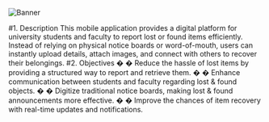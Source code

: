 ![Banner](https://github.com/user-attachments/assets/38e30da7-0e4f-44f5-a8fb-7fb8e02ed7da)

#1. Description 
This mobile application provides a digital platform for university students and faculty to report 
lost or found items efficiently. Instead of relying on physical notice boards or word-of-mouth, 
users can instantly upload details, attach images, and connect with others to recover their 
belongings. 
#2. Objectives 
�
� Reduce the hassle of lost items by providing a structured way to report and retrieve them. 
�
� Enhance communication between students and faculty regarding lost & found objects. 
�
� Digitize traditional notice boards, making lost & found announcements more effective. 
�
� Improve the chances of item recovery with real-time updates and notifications. 
